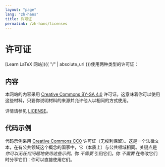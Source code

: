 ```yaml
---
layout: "page"
lang: "zh-hans"
title: 许可证
permalink: /zh-hans/licenses
---
```


# 许可证

[Learn LaTeX 网站]({{ "/" | absolute_url }})使用两种类型的许可证：

## 内容

本网站的内容采用 [Creative Commons BY-SA 4.0](https://creativecommons.org/licenses/by-sa/4.0/deed.zh) 许可证。这意味着你可以使用这些材料，只要你说明材料的来源并允许他人以相同的方式使用。

详情请参见 [LICENSE](../LICENSE)。

## 代码示例

代码示例采用 [Creative Commons CC0](https://creativecommons.org/publicdomain/zero/1.0/deed.zh) 许可证（无权利保留）。这是一个法律文本，在有公共领域这个概念的国家中，它（本质上）与公共领域相同。关键点是 _你可以无任何问题地使用这些示例_。你 _不需要_ 引用它们，你 _不需要_ 在修改它们时分享它们：你可以直接使用它们。
